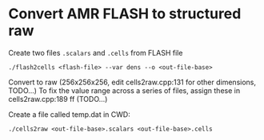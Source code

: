 Convert AMR FLASH to structured raw
===================================

Create two files `.scalars` and `.cells` from FLASH file
```
./flash2cells <flash-file> --var dens --o <out-file-base>
```

Convert to raw (256x256x256, edit cells2raw.cpp:131 for other dimensions, TODO...)
To fix the value range across a series of files, assign these in cells2raw.cpp:189 ff (TODO...)

Create a file called temp.dat in CWD:
```
./cells2raw <out-file-base>.scalars <out-file-base>.cells
```
